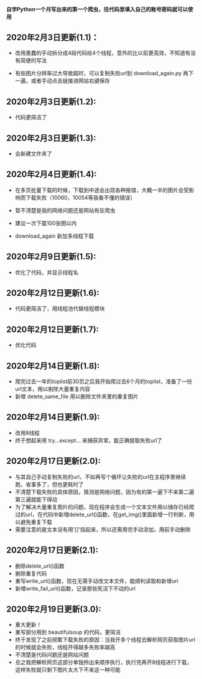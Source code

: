 #### 自学Python一个月写出来的第一个爬虫，往代码里填入自己的账号密码就可以使用


## 2020年2月3日更新(1.1)：
- 改用愚蠢的手动拆分成4段代码给4个线程，意外的比以前更高效，不知道有没有简便的写法

- 有些图片分辨率过大导致超时，可以复制失败url到 download_again.py 再下一遍，或者手动点击链接进网站右键保存

## 2020年2月3日更新(1.2):
- 代码更简洁了

## 2020年2月3日更新(1.3):

- 会新建文件夹了

## 2020年2月4日更新(1.4):
- 在多页批量下载的时候，下载到中途会出现各种报错，大概一半的图片会受影响而下载失败（10060，10054等我看不懂的错误）

- 暂不清楚是我的网络问题还是网站有反爬虫

- 建议一次下载100张图以内

- download_again 新加多线程下载

## 2020年2月9日更新(1.5):
- 优化了代码，并显示线程名

## 2020年2月12日更新(1.6):
- 代码更简洁了，用线程池代替线程模块

## 2020年2月12日更新(1.7):
- 优化代码

## 2020年2月14日更新(1.8):
- 爬完过去一年的toplist前30页之后我开始爬过去6个月的toplist，准备了一份url文本，用以剔除大量重复内容
- 新增 delete_same_file 用以删除文件夹里的重复图片

## 2020年2月14日更新(1.9):
- 改用8线程
- 终于想起来用 try...except... 来捕获异常，能正确提取失败url了

## 2020年2月17日更新(2.0):
- 与其自己手动复制失败的url，不如再写个循环让失败的url在主程序里继续跑，省事多了，但也更耗时了
- 不清楚下载失败的具体原因，猜测是网络问题，因为有的第一遍下不来第二遍第三遍就能下得动
- 为了解决大量重复图片的问题，现在程序会生成一个文本文件用以储存已经爬过的url，在代码中新增delete_url()函数，在get_img()里面新增一行判断，用以避免重复下载
- 需要注意的是文本没有用'[]'括起来，所以还需用完手动添加，用前手动删除

## 2020年2月17日更新(2.1):
- 删除delete_url()函数
- 删除重复代码
- 重写write_url()函数，现在无需手动改文本文件，能顺利读取和新增url
- 新增write_fail_url()函数，记录那些死活下不动的url

## 2020年2月19日更新(3.0):
- 重大更新！
- 重写部分用到 beautifulsoup 的代码，更简洁
- 终于发现了之前频繁下载失败的原因：当我开多个线程去解析网页获取图片url的时候就会失败，线程开得越多失败率越高
- 不清楚是代码问题还是网站问题
- 总之我把解析网页这部分单独拎出来顺序执行，执行完再开8线程进行下载，这样失败就只剩下图片太大下不来这一种可能